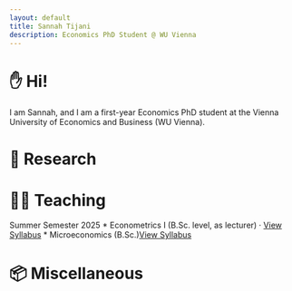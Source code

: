```yaml
---
layout: default
title: Sannah Tijani
description: Economics PhD Student @ WU Vienna
---
```


# ✋ Hi!

I am Sannah, and I am a first-year Economics PhD student at the Vienna University of Economics and Business (WU Vienna). 

# 📝 Research



# 👨‍🏫 Teaching

Summer Semester 2025 * Econometrics I (B.Sc. level, as lecturer) · [View Syllabus](https://vvz.wu.ac.at/cgi-bin/vvz.pl?C=L;I=5319;LV=3;L2=S;L3=S;U=H;S=25S;LANG=EN) 
                     * Microeconomics (B.Sc.)[View Syllabus](https://vvz.wu.ac.at/cgi-bin/vvz.pl?C=L;I=6359;LV=3;L2=S;L3=S;U=H;S=25S;LANG=EN)



# 📦 Miscellaneous

